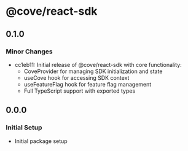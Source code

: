 # @cove/react-sdk

## 0.1.0

### Minor Changes

- cc1eb11: Initial release of @cove/react-sdk with core functionality:
  - CoveProvider for managing SDK initialization and state
  - useCove hook for accessing SDK context
  - useFeatureFlag hook for feature flag management
  - Full TypeScript support with exported types

## 0.0.0

### Initial Setup

- Initial package setup

